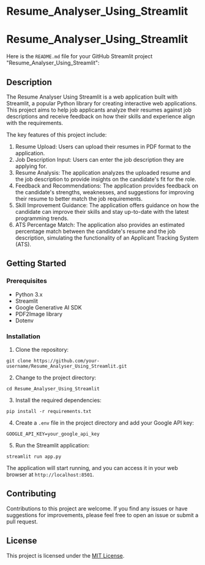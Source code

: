 # Resume_Analyser_Using_Streamlit
# Resume_Analyser_Using_Streamlit
Here is the `README.md` file for your GitHub Streamlit project "Resume_Analyser_Using_Streamlit":

## Description

The Resume Analyser Using Streamlit is a web application built with Streamlit, a popular Python library for creating interactive web applications. This project aims to help job applicants analyze their resumes against job descriptions and receive feedback on how their skills and experience align with the requirements.

The key features of this project include:

1. Resume Upload: Users can upload their resumes in PDF format to the application.
2. Job Description Input: Users can enter the job description they are applying for.
3. Resume Analysis: The application analyzes the uploaded resume and the job description to provide insights on the candidate's fit for the role.
4. Feedback and Recommendations: The application provides feedback on the candidate's strengths, weaknesses, and suggestions for improving their resume to better match the job requirements.
5. Skill Improvement Guidance: The application offers guidance on how the candidate can improve their skills and stay up-to-date with the latest programming trends.
6. ATS Percentage Match: The application also provides an estimated percentage match between the candidate's resume and the job description, simulating the functionality of an Applicant Tracking System (ATS).

## Getting Started

### Prerequisites

- Python 3.x
- Streamlit
- Google Generative AI SDK
- PDF2Image library
- Dotenv

### Installation

1. Clone the repository:

```
git clone https://github.com/your-username/Resume_Analyser_Using_Streamlit.git
```

2. Change to the project directory:

```
cd Resume_Analyser_Using_Streamlit
```

3. Install the required dependencies:

```
pip install -r requirements.txt
```

4. Create a `.env` file in the project directory and add your Google API key:

```
GOOGLE_API_KEY=your_google_api_key
```

5. Run the Streamlit application:

```
streamlit run app.py
```

The application will start running, and you can access it in your web browser at `http://localhost:8501`.

## Contributing

Contributions to this project are welcome. If you find any issues or have suggestions for improvements, please feel free to open an issue or submit a pull request.

## License

This project is licensed under the [MIT License](LICENSE).
```

